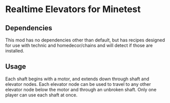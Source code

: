 # Realtime Elevators for Minetest

## Dependencies
This mod has no dependencies other than default, but has recipes designed for use with technic and homedecor/chains and will detect if those are installed.

## Usage
Each shaft begins with a motor, and extends down through shaft and elevator nodes. Each elevator node can be used to travel to any other elevator node below the motor and through an unbroken shaft. Only one player can use each shaft at once.
